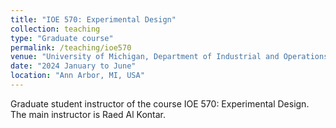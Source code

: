 ```yaml
---
title: "IOE 570: Experimental Design"
collection: teaching
type: "Graduate course"
permalink: /teaching/ioe570
venue: "University of Michigan, Department of Industrial and Operations Engineering"
date: "2024 January to June"
location: "Ann Arbor, MI, USA"
---
```


Graduate student instructor of the course IOE 570: Experimental Design. The main instructor is Raed Al Kontar.

